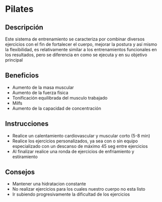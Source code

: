 # **Pilates**



## Descripción 

Este sistema de entrenamiento se caracteriza por combinar diversos ejercicios con el fin de fortalecer el cuerpo, mejorar la postura y así mismo la flexibilidad, es relativamente similar a los entrenamientos funcionales en los resultados, pero se diferencia en como se ejecuta y en su objetivo principal



## Beneficios 

- Aumento de la masa muscular
- Aumento de la fuerza física
- Tonificación equilibrada del musculo trabajado 
- Milfs
- Aumento de la capacidad de concentración



## Instrucciones

- Realice un calentamiento cardiovascular y muscular corto (5-8 min)
- Realice los ejercicios personalizados, ya sea con o sin equipo especializado con un descanso de máximo 45 seg entre ejercicios
- Al finalizar realice una ronda de ejercicios de enfriamiento y estiramiento



## Consejos

- Mantener una hidratacion constante
- No realizar ejercicios para los cuales nuestro cuerpo no esta listo
- Ir subiendo progresivamente la dificultad de los ejercicios
